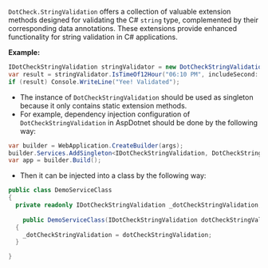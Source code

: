 `DotCheck.StringValidation` offers a collection of valuable extension methods designed for validating the C# `string`
type, complemented by their corresponding data annotations. These extensions provide enhanced functionality for string
validation in C# applications.

**Example:**

```csharp
IDotCheckStringValidation stringValidator = new DotCheckStringValidation();
var result = stringValidator.IsTimeOf12Hour("06:10 PM", includeSecond: false);
if (result) Console.WriteLine("Yee! Validated");
```

- The instance of `DotCheckStringValidation` should be used as singleton because it only contains static extension
  methods.
- For example, dependency injection configuration of `DotCheckStringValidation` in AspDotnet should be done by the
  following way:

```csharp
var builder = WebApplication.CreateBuilder(args);
builder.Services.AddSingleton<IDotCheckStringValidation, DotCheckStringValidation>();
var app = builder.Build();
```

- Then it can be injected into a class by the following way:

```csharp
public class DemoServiceClass
{
  private readonly IDotCheckStringValidation _dotCheckStringValidation;
  
    public DemoServiceClass(IDotCheckStringValidation dotCheckStringValidation)
  {
    _dotCheckStringValidation = dotCheckStringValidation;
  }

}
```